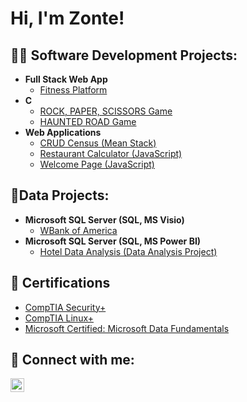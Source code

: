 <h1>Hi, I'm Zonte! </h1>

<h2>👨‍💻 Software Development Projects:</h2>

- <b>Full Stack Web App </b>
  - [Fitness Platform](https://github.com/ZGB97/Fitness--Program)
- <b>C </b>
  - [ROCK, PAPER, SCISSORS Game](https://github.com/ZGB97/Rock-Paper-Scissors)
  - [HAUNTED ROAD Game](https://github.com/ZGB97/Haunt-House-Game)
- <b>Web Applications</b>
  - [CRUD Census (Mean Stack)](https://github.com/ZGB97/MEAN-STACK)
  - [Restaurant Calculator (JavaScript)](https://github.com/ZGB97/RestCac/tree/main)
  - [Welcome Page (JavaScript)](https://github.com/ZGB97/WelcomeJav/tree/main)

<h2> 🔢Data Projects:</h2>

- <b>Microsoft SQL Server (SQL, MS Visio)</b>
  - [WBank of America](https://github.com/ZGB97/WBankProject/tree/main)
- <b>Microsoft SQL Server (SQL, MS Power BI)</b>
  - [Hotel Data Analysis (Data Analysis Project) ](https://github.com/ZGB97/PowerBI-Project)

<h2>📰 Certifications </h2>

- [CompTIA Security+ ](https://github.com/ZGB97/CompTIA-Security/blob/main/CompTIA%20Security%2B%20ce%20certificate.pdf)
- [CompTIA Linux+ ](https://github.com/ZGB97/CompTIA-Linux/blob/main/CompTIA%20Linux%2B%20ce%20certificate.pdf)
- [Microsoft Certified: Microsoft Data Fundamentals](https://github.com/ZGB97/AzureDataFund/blob/main/Certifications%20-%20NVBryantZonteNorthernVirginia-5393%20_%20Microsoft%20Learn.pdf)

<h2> 🤳 Connect with me:</h2>

[<img align="left" alt="ZonteBryant | LinkedIn" width="22px" src="https://cdn.jsdelivr.net/npm/simple-icons@v3/icons/linkedin.svg" />][linkedin]

[linkedin]: https://www.linkedin.com/in/zonte-bryant-68447b113/

<!--
**ZGB97/ZGB97** is a ✨ _special_ ✨ repository because its `README.md` (this file) appears on your GitHub profile.

Here are some ideas to get you started:

- 🔭 I’m currently working on ...
- 🌱 I’m currently learning ...
- 👯 I’m looking to collaborate on ...
- 🤔 I’m looking for help with ...
- 💬 Ask me about ...
- 📫 How to reach me: ...
- 😄 Pronouns: ...
- ⚡ Fun fact: ...
-->
